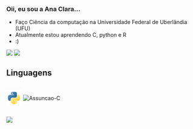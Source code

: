 ### Oii, eu sou a Ana Clara...

* Faço Ciência da computação na Universidade Federal de Uberlândia (UFU)
* Atualmente estou aprendendo C, python e R
* :)

<div>
  <img height=150 src="https://github-readme-stats.vercel.app/api?username=anaclaramcarvalho&theme=tokyonight&show_icons=true" />
  <img height=120 src="https://github-readme-stats.vercel.app/api/top-langs?username=anaclaramcarvalho&layout=compact&langs_count=16&theme=github_dark" />
</div>  

## Linguagens
<div style="display: inline_block"><br>
  <img align="center" alt="Anna-Python" height="40" width="40" src="https://raw.githubusercontent.com/devicons/devicon/master/icons/python/python-original.svg">
  <img align="center" alt="Assuncao-C" height="40" width="40" src="https://cdn.jsdelivr.net/gh/devicons/devicon/icons/c/c-original.svg">
</div>

##

<div>
   <a align="center"  href = "mailto:anaclaram290@gmail.com"><img src="https://img.shields.io/badge/-Gmail-%23333?style=for-the-badge&logo=gmail&logoColor=white" target="_blank">
</div>

